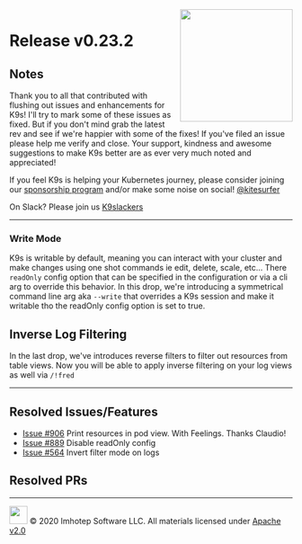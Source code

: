 <img src="https://raw.githubusercontent.com/Ya-hwon/k9s/master/assets/k9s_small.png" align="right" width="200" height="auto"/>

# Release v0.23.2

## Notes

Thank you to all that contributed with flushing out issues and enhancements for K9s! I'll try to mark some of these issues as fixed. But if you don't mind grab the latest rev and see if we're happier with some of the fixes! If you've filed an issue please help me verify and close. Your support, kindness and awesome suggestions to make K9s better are as ever very much noted and appreciated!

If you feel K9s is helping your Kubernetes journey, please consider joining our [sponsorship program](https://github.com/sponsors/derailed) and/or make some noise on social! [@kitesurfer](https://twitter.com/kitesurfer)

On Slack? Please join us [K9slackers](https://join.slack.com/t/k9sers/shared_invite/enQtOTA5MDEyNzI5MTU0LWQ1ZGI3MzliYzZhZWEyNzYxYzA3NjE0YTk1YmFmNzViZjIyNzhkZGI0MmJjYzhlNjdlMGJhYzE2ZGU1NjkyNTM)

---

### Write Mode

K9s is writable by default, meaning you can interact with your cluster and make changes using one shot commands ie edit, delete, scale, etc... There `readOnly` config option that can be specified in the configuration or via a cli arg to override this behavior. In this drop, we're introducing a symmetrical command line arg aka `--write` that overrides a K9s session and make it writable tho the readOnly config option is set to true.

## Inverse Log Filtering

In the last drop, we've introduces reverse filters to filter out resources from table views. Now you will be able to apply inverse filtering on your log views as well via `/!fred`

---

## Resolved Issues/Features

* [Issue #906](https://github.com/Ya-hwon/k9s/issues/906) Print resources in pod view. With Feelings. Thanks Claudio!
* [Issue #889](https://github.com/Ya-hwon/k9s/issues/889) Disable readOnly config
* [Issue #564](https://github.com/Ya-hwon/k9s/issues/564) Invert filter mode on logs

## Resolved PRs

---

<img src="https://raw.githubusercontent.com/Ya-hwon/k9s/master/assets/imhotep_logo.png" width="32" height="auto"/> © 2020 Imhotep Software LLC. All materials licensed under [Apache v2.0](http://www.apache.org/licenses/LICENSE-2.0)
